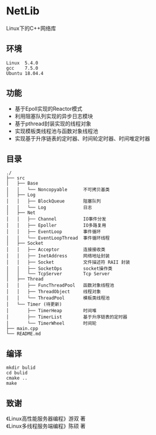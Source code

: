 # NetLib
Linux下的C++网络库

## 环境
```
Linux  5.4.0
gcc    7.5.0
Ubuntu 18.04.4
```

## 功能
* 基于Epoll实现的Reactor模式
* 利用阻塞队列实现的异步日志模块
* 基于pthread封装实现的线程对象
* 实现模板类线程池与函数对象线程池
* 实现基于升序链表的定时器、时间轮定时器、时间堆定时器

## 目录
```
./
├── src
│   ├── Base
│   │   └── Noncopyable      不可拷贝基类
│   ├── Log
│   │   ├── BlockQueue       阻塞队列
│   │   └── Log              日志
│   ├── Net
│   │   ├── Channel          IO事件分发
│   │   ├── Epoller          IO多路复用
│   │   ├── EventLoop        事件循环
│   │   └── EventLoopThread  事件循环线程
│   ├── Socket
│   │   ├── Acceptor         连接接收类
│   │   ├── InetAddress      网络地址封装
│   │   ├── Socket           文件描述符 RAII 封装
│   │   ├── SocketOps        socket操作类
│   │   └── TcpServer        Tcp Server
│   ├── Thread
│   │   ├── FuncThreadPool   函数对象线程池
│   │   ├── ThreadObject     线程对象
│   │   └── ThreadPool       模板类线程池
│   └── Timer (待更新)
│       ├── TimerHeap        时间堆
│       ├── TimerList        基于升序链表的定时器
│       └── TimerWheel       时间轮
├── main.cpp
└── README.md
```

## 编译
```shell script
mkdir bulid
cd bulid
cmake ..
make
```

## 致谢
《Linux高性能服务器编程》游双 著  
《Linux多线程服务端编程》陈硕 著
